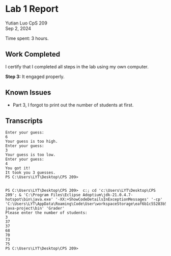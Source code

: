 # Lab 1 Report

Yutian Luo
CpS 209  
Sep 2, 2024

Time spent: 3 hours.

## Work Completed

I certify that I completed all steps in the lab using my own computer.

**Step 3:** It engaged properly.

## Known Issues

* Part 3, I forgot to print out the number of students at first.

## Transcripts

```
Enter your guess: 
6
Your guess is too high.
Enter your guess:
3
Your guess is too low.
Enter your guess:
4
You got it!
It took you 3 guesses.
PS C:\Users\LYT\Desktop\CPS 209> 


PS C:\Users\LYT\Desktop\CPS 209>  c:; cd 'c:\Users\LYT\Desktop\CPS 209'; & 'C:\Program Files\Eclipse Adoptium\jdk-21.0.4.7-hotspot\bin\java.exe' '-XX:+ShowCodeDetailsInExceptionMessages' '-cp' 'C:\Users\LYT\AppData\Roaming\Code\User\workspaceStorage\eaf6b1c55283b5a337164029368c6762\redhat.java\jdt_ws\jdt.ls-java-project\bin' 'Grader' 
Please enter the number of students: 
3
37
37
68
70
73
75
PS C:\Users\LYT\Desktop\CPS 209> 
```